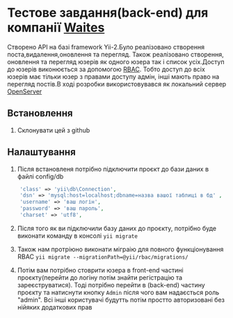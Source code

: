 # Тестове завдання(back-end) для компанії [Waites](https://waites.com.ua/)
Створено API на базі framework Yii-2.Було реалізовано створення поста,видалення,оновлення та перегляд.
Також реалізовано створення, оновлення та перегляд юзерів як одного юзера так і список усіх.Доступ до юзерів 
виконюється за допомогою [RBAC](https://www.yiiframework.com/doc/guide/2.0/en/security-authorization). Тобто 
доступ до всіх юзерів має тільки юзер з правами доступу адмін, інші мають право на перегляд постів.В ході розробки 
використовувався як локальний сервер [OpenServer](https://ru.wikipedia.org/wiki/Xinuos_OpenServer) 
## Встановлення 
1. Склонувати цей з github
## Налаштування
1. Після встановленя потрібно підключити проєкт до бази даних в файлі config/db
```php
    'class' => 'yii\db\Connection',
    'dsn' => 'mysql:host=localhost;dbname=назва вашої таблиці в бд' ,
    'username' => 'ваш логін',
    'password' => 'ваш пароль',
    'charset' => 'utf8',
```

2. Після того як ви підключили базу даних до проєкту, потрібно буде виконати команду в консолі
`yii migrate`

3. Також нам протріюно виконати міграію для повного функціонування RBAC `yii migrate --migrationPath=@yii/rbac/migrations/`

4. Потім вам потрібно стоврити юзера в front-end частині проєкту(перейти до логіну потім знайти регістрацію та 
зареєструватися). Тоді потрібно перейти в (back-end) частину проєкту та натиснути кнопку `Admin` після чого вам надаєсться
роль "admin". Всі інші користувачі будутть потім простто авторизовані без нійяких додаткових прав
